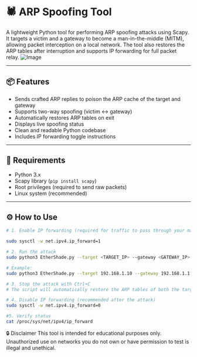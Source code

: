 # 🕷️ ARP Spoofing Tool

A lightweight Python tool for performing ARP spoofing attacks using Scapy. It targets a victim and a gateway to become a man-in-the-middle (MITM), allowing packet interception on a local network. The tool also restores the ARP tables after interruption and supports IP forwarding for full packet relay.
![Image](https://github.com/user-attachments/assets/f868a627-0198-4223-9ec8-b9d946c7d39c)

---

## 📦 Features

- Sends crafted ARP replies to poison the ARP cache of the target and gateway
- Supports two-way spoofing (victim <-> gateway)
- Automatically restores ARP tables on exit
- Displays live spoofing status
- Clean and readable Python codebase
- Includes IP forwarding toggle instructions

---

## 🔧 Requirements

- Python 3.x  
- Scapy library (`pip install scapy`)
- Root privileges (required to send raw packets)
- Linux system (recommended)

---

## ⚙️ How to Use

```bash
# 1. Enable IP forwarding (required for traffic to pass through your machine)

sudo sysctl -w net.ipv4.ip_forward=1

# 2. Run the attack
sudo python3 EtherShade.py --target <TARGET_IP> --gateway <GATEWAY_IP>

# Example:
sudo python3 EtherShade.py --target 192.168.1.10 --gateway 192.168.1.1

# 3. Stop the attack with Ctrl+C
# The script will automatically restore the ARP tables of both the target and the gateway.

# 4. Disable IP forwarding (recommended after the attack)
sudo sysctl -w net.ipv4.ip_forward=0

#5. Verify status
cat /proc/sys/net/ipv4/ip_forward


```
🔒 Disclaimer
This tool is intended for educational purposes only. Unauthorized use on networks you do not own or have permission to test is illegal and unethical.



